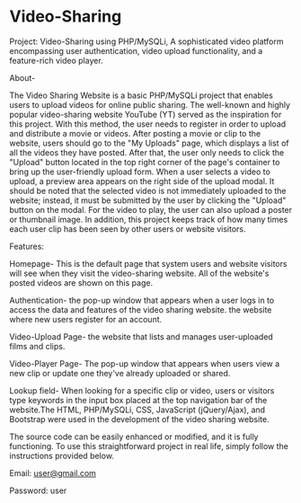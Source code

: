 # Video-Sharing

Project: Video-Sharing using PHP/MySQLi, A sophisticated video platform encompassing user authentication, video upload functionality, and a feature-rich video player.

About-

The Video Sharing Website is a basic PHP/MySQLi project that enables users to upload videos for online public sharing. The well-known and highly popular video-sharing website YouTube (YT) served as the inspiration for this project. With this method, the user needs to register in order to upload and distribute a movie or videos. After posting a movie or clip to the website, users should go to the "My Uploads" page, which displays a list of all the videos they have posted. After that, the user only needs to click the "Upload" button located in the top right corner of the page's container to bring up the user-friendly upload form.
When a user selects a video to upload, a preview area appears on the right side of the upload modal. It should be noted that the selected video is not immediately uploaded to the website; instead, it must be submitted by the user by clicking the "Upload" button on the modal. For the video to play, the user can also upload a poster or thumbnail image. In addition, this project keeps track of how many times each user clip has been seen by other users or website visitors.



Features:

Homepage- 
This is the default page that system users and website visitors will see when they visit the video-sharing website. All of the website's posted videos are shown on this page.

Authentication- 
the pop-up window that appears when a user logs in to access the data and features of the video sharing website.
the website where new users register for an account.

Video-Upload Page-
the website that lists and manages user-uploaded films and clips.

Video-Player Page-
The pop-up window that appears when users view a new clip or update one they've already uploaded or shared.

Lookup field-
When looking for a specific clip or video, users or visitors type keywords in the input box placed at the top navigation bar of the website.The HTML, PHP/MySQLi, CSS, JavaScript (jQuery/Ajax), and Bootstrap were used in the development of the video sharing website. 

The source code can be easily enhanced or modified, and it is fully functioning. To use this straightforward project in real life, simply follow the instructions provided below.


Email: user@gmail.com

Password: user

